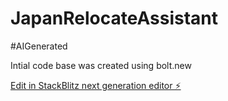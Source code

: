 # JapanRelocateAssistant
#AIGenerated

Intial code base was created using bolt.new

[Edit in StackBlitz next generation editor ⚡️](https://stackblitz.com/~/github.com/StarXoluMG/JapanRelocateAssistant)
